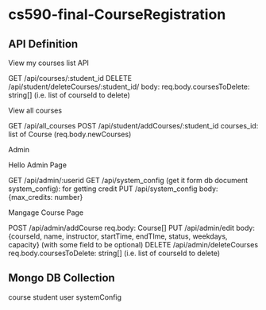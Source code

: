 # cs590-final-CourseRegistration



## API Definition 

View my courses list API

GET /api/courses/:student_id
DELETE /api/student/deleteCourses/:student_id/ body: req.body.coursesToDelete: string[] (i.e. list of courseId to delete)


View all courses

GET /api/all_courses
POST /api/student/addCourses/:student_id courses_id: list of Course (req.body.newCourses)


Admin

Hello Admin Page

GET /api/admin/:userid
GET /api/system_config (get it form db document system_config): for getting credit
PUT /api/system_config body: {max_credits: number}




Mangage Course Page

POST /api/admin/addCourse req.body: Course[]
PUT /api/admin/edit body: {courseId, name, instructor, startTime, endTIme, status, weekdays, capacity} (with some field to be optional)
DELETE /api/admin/deleteCourses req.body.coursesToDelete: string[] (i.e. list of courseId to delete)

## Mongo DB Collection
course
student
user
systemConfig
